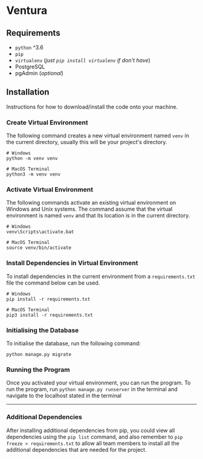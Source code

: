 # Ventura

## Requirements

- `python` ^3.6
- `pip`
- `virtualenv` (_just `pip install virtualenv` if don't have_)
- PostgreSQL 
- pgAdmin (_optional_)

## Installation

Instructions for how to download/install the code onto your machine.

### Create Virtual Environment

The following command creates a new virtual environment named `venv` in the current directory, usually this will be your project's directory.

```
# Windows
python -m venv venv

# MacOS Terminal
python3 -m venv venv
```

### Activate Virtual Environment

The following commands activate an existing virtual environment on Windows and Unix systems. The command assume that the virtual environment is named `venv` and that its location is in the current directory.

```
# Windows
venv\Scripts\activate.bat

# MacOS Terminal
source venv/bin/activate
```

### Install Dependencies in Virtual Environment

To install dependencies in the current environment from a `requirements.txt` file the command below can be used.

```
# Windows
pip install -r requirements.txt

# MacOS Terminal
pip3 install -r requirements.txt
```

### Initialising the Database
To initialise the database, run the following command:
```
python manage.py migrate
```

### Running the Program

Once you activated your virtual environment, you can run the program. To run the program, run `python manage.py runserver` in the terminal and navigate to the localhost stated in the terminal

---

### Additional Dependencies

After installing additional dependencies from pip, you could view all dependencies using the `pip list` command, and also remember to `pip freeze > requirements.txt` to allow all team members to install all the additional dependencies that are needed for the project.